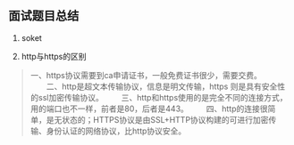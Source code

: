 ## 面试题目总结

1. soket

2. http与https的区别
> 一、https协议需要到ca申请证书，一般免费证书很少，需要交费。
　　二、http是超文本传输协议，信息是明文传输，https 则是具有安全性的ssl加密传输协议。
　　三、http和https使用的是完全不同的连接方式，用的端口也不一样，前者是80，后者是443。
　　四、http的连接很简单，是无状态的；HTTPS协议是由SSL+HTTP协议构建的可进行加密传输、身份认证的网络协议，比http协议安全。
